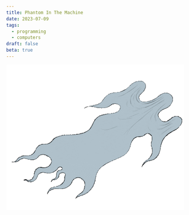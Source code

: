 ```yaml
---
title: Phantom In The Machine
date: 2023-07-09
tags:
  - programming
  - computers
draft: false
beta: true
---
```


<picture>
  <img inline src="/@/images/phantom.gif" />
</picture>
